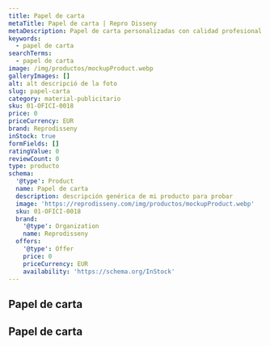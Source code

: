 ```yaml
---
title: Papel de carta
metaTitle: Papel de carta | Repro Disseny
metaDescription: Papel de carta personalizadas con calidad profesional en Cataluña.
keywords:
  - papel de carta
searchTerms:
  - papel de carta
image: /img/productos/mockupProduct.webp
galleryImages: []
alt: alt descripció de la foto
slug: papel-carta
category: material-publicitario
sku: 01-OFICI-0018
price: 0
priceCurrency: EUR
brand: Reprodisseny
inStock: true
formFields: []
ratingValue: 0
reviewCount: 0
type: producto
schema:
  '@type': Product
  name: Papel de carta
  description: descripción genérica de mi producto para probar
  image: 'https://reprodisseny.com/img/productos/mockupProduct.webp'
  sku: 01-OFICI-0018
  brand:
    '@type': Organization
    name: Reprodisseny
  offers:
    '@type': Offer
    price: 0
    priceCurrency: EUR
    availability: 'https://schema.org/InStock'
---
```


## Papel de carta

## Papel de carta
